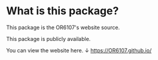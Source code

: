 # What is this package?

This package is the OR6107's website source.

This package is publicly available.

You can view the website here.
↓
https://OR6107.github.io/
